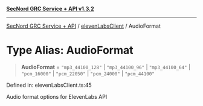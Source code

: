 [**SecNord GRC Service + API v1.3.2**](../../README.md)

***

[SecNord GRC Service + API](../../README.md) / [elevenLabsClient](../README.md) / AudioFormat

# Type Alias: AudioFormat

> **AudioFormat** = `"mp3_44100_128"` \| `"mp3_44100_96"` \| `"mp3_44100_64"` \| `"pcm_16000"` \| `"pcm_22050"` \| `"pcm_24000"` \| `"pcm_44100"`

Defined in: elevenLabsClient.ts:45

Audio format options for ElevenLabs API
